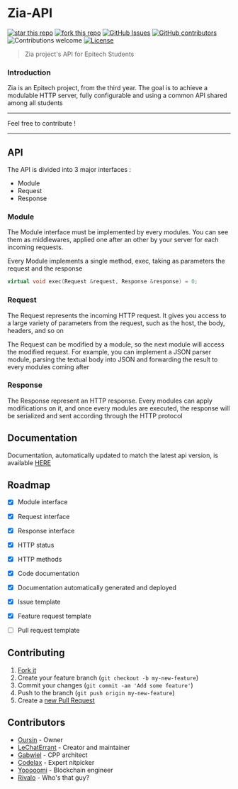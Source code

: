 # Zia-API

[![star this repo](http://githubbadges.com/star.svg?user=Oursin&repo=Zia-API&style=default)](https://github.com/Oursin/Zia-API/stargazers)
[![fork this repo](http://githubbadges.com/fork.svg?user=Oursin&repo=Zia-API&style=default)](https://github.com/Oursin/Zia-API/fork)
[![GitHub Issues](https://img.shields.io/github/issues/Oursin/Zia-API.svg)](https://github.com/Oursin/Zia-API/issues)
[![GitHub contributors](https://img.shields.io/github/contributors/Oursin/Zia-API.svg)](https://GitHub.com/Oursin/Zia-API/graphs/contributors/)
![Contributions welcome](https://img.shields.io/badge/contributions-welcome-green.svg)
[![License](https://img.shields.io/badge/license-ISC-blue.svg)](https://opensource.org/licenses/ISC)

> Zia project's API for Epitech Students

### Introduction

Zia is an Epitech project, from the third year. The goal is to achieve a modulable HTTP server, fully configurable and using a common API shared among all students

___

Feel free to contribute !

____


## API

The API is divided into 3 major interfaces :
 - Module
 - Request
 - Response

### Module

The Module interface must be implemented by every modules. You can see them as middlewares, applied one after an other by your server for each incoming requests.

Every Module implements a single method, exec, taking as parameters the request and the response

```cpp
virtual void exec(Request &request, Response &response) = 0;
```

### Request

The Request represents the incoming HTTP request. It gives you access to a large variety of parameters from the request, such as the host, the body, headers, and so on

The Request can be modified by a module, so the next module will access the modified request. For example, you can implement a JSON parser module, parsing the textual body into JSON and forwarding the result to every modules coming after

### Response

The Response represent an HTTP response. Every modules can apply modifications on it, and once every modules are executed, the response will be serialized and sent according through the HTTP protocol

## Documentation

Documentation, automatically updated to match the latest api version, is available [HERE](https://oursin.github.io/Zia-API/)

## Roadmap

- [x] Module interface
- [x] Request interface
- [x] Response interface
- [x] HTTP status
- [x] HTTP methods

- [x] Code documentation
- [x] Documentation automatically generated and deployed
- [x] Issue template
- [x] Feature request template
- [ ] Pull request template

## Contributing

1. [Fork it](https://github.com/Oursin/Zia-API/fork)
2. Create your feature branch (`git checkout -b my-new-feature`)
3. Commit your changes (`git commit -am 'Add some feature'`)
4. Push to the branch (`git push origin my-new-feature`)
5. Create a [new Pull Request](https://github.com/Oursin/Zia-API/compare)

## Contributors

- [Oursin](https://github.com/Oursin) - Owner
- [LeChatErrant](https://github.com/LeChatErrant) - Creator and maintainer
- [Gabwiel](https://github.com/gabrielcolson) - CPP architect
- [Codelax](https://github.com/codelax) - Expert nitpicker
- [Yooooomi](https://github.com/Yooooomi) - Blockchain engineer
- [Rivalo](https://github.com/noerls) - Who's that guy?

